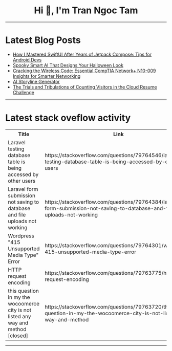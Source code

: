 <h1 align="center">Hi 👋, I'm Tran Ngoc Tam</h1>

---

# Latest Blog Posts 
<!-- BLOG-POST-LIST:START -->
- [How I Mastered SwiftUI After Years of Jetpack Compose: Tips for Android Devs](https://dev.to/ibtiikhhn/how-i-mastered-swiftui-after-years-of-jetpack-compose-tips-for-android-devs-307n)
- [Spooky Smart AI That Designs Your Halloween Look](https://dev.to/robot254/spooky-smart-ai-that-designs-your-halloween-look-2dil)
- [Cracking the Wireless Code: Essential CompTIA Network+ N10-009 Insights for Smarter Networking](https://dev.to/andrew_despres/cracking-the-wireless-code-essential-comptia-network-n10-009-insights-for-smarter-networking-3d4a)
- [AI Storyline Generator](https://dev.to/adityawaslost/ai-storyline-generator-3flp)
- [The Trials and Tribulations of Counting Visitors in the Cloud Resume Challenge](https://dev.to/sashalapommeray/the-trials-and-tribulations-of-counting-visitors-in-the-cloud-resume-challenge-5dpi)
<!-- BLOG-POST-LIST:END -->

---

# Latest stack oveflow activity
<table>
  <tr><th>Title</th><th>Link</th></tr>
  <!-- STACKOVERFLOW:START --><tr><td>Laravel testing database table is being accessed by other users</td><td>https://stackoverflow.com/questions/79764546/laravel-testing-database-table-is-being-accessed-by-other-users</td></tr><tr><td>Laravel form submission not saving to database and file uploads not working</td><td>https://stackoverflow.com/questions/79764384/laravel-form-submission-not-saving-to-database-and-file-uploads-not-working</td></tr><tr><td>Wordpress &quot;415 Unsupported Media Type&quot; Error</td><td>https://stackoverflow.com/questions/79764301/wordpress-415-unsupported-media-type-error</td></tr><tr><td>HTTP request encoding</td><td>https://stackoverflow.com/questions/79763775/http-request-encoding</td></tr><tr><td>this question in my the wocoomerce city is not listed any way and method [closed]</td><td>https://stackoverflow.com/questions/79763720/this-question-in-my-the-wocoomerce-city-is-not-listed-any-way-and-method</td></tr><!-- STACKOVERFLOW:END -->
</table>

---


